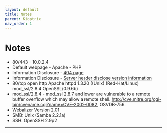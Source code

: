 ```yaml
---
layout: default
title: Notes
parent: Kioptrix
nav_order: 1
---
```


# Notes
- 80/443 - 10.0.2.4
- Default webpage - Apache - PHP
- Information Disclosure - 
[404 page](Resources/404.png)
- Information Disclosure - [Server header disclose version information](Resources/InfoDisc%20-%20header.png)
- 80/tcp    open  http        Apache httpd 1.3.20 ((Unix)  (Red-Hat/Linux) mod_ssl/2.8.4 OpenSSL/0.9.6b)
- mod_ssl/2.8.4 - mod_ssl 2.8.7 and lower are vulnerable to a remote buffer overflow which may allow a remote shell. http://cve.mitre.org/cgi-bin/cvename.cgi?name=CVE-2002-0082, OSVDB-756.
- Webalizer Version 2.01
- SMB: Unix (Samba 2.2.1a)
- SSH: OpenSSH 2.9p2 

---
